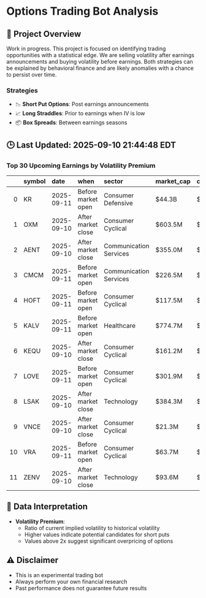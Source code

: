 # Options Trading Bot Analysis

## 🚀 Project Overview
Work in progress. This project is focused on identifying trading opportunities with a statistical edge.
We are selling volatility after earnings announcements and buying volatility before earnings.
Both strategies can be explained by behavioral finance and are likely anomalies with a chance to persist over time.

### Strategies
- 📉 **Short Put Options**: Post earnings announcements
- 📈 **Long Straddles**: Prior to earnings when IV is low
- 📦 **Box Spreads**: Between earnings seasons

## 🕒 Last Updated: 2025-09-10 21:44:48 EDT

### Top 30 Upcoming Earnings by Volatility Premium

|    | symbol   | date       | when               | sector                 | market_cap   | close   | hv_current   | iv_current   | vol_premium   |
|---:|:---------|:-----------|:-------------------|:-----------------------|:-------------|:--------|:-------------|:-------------|:--------------|
|  0 | KR       | 2025-09-11 | Before market open | Consumer Defensive     | $44.3B       | $67.63  | 22.28%       | 31.33%       | 1.41x         |
|  1 | OXM      | 2025-09-10 | After market close | Consumer Cyclical      | $603.5M      | $40.75  | 48.19%       | 67.69%       | 1.40x         |
|  2 | AENT     | 2025-09-10 | After market close | Communication Services | $355.0M      | $5.90   | nan%         | nan%         | nanx          |
|  3 | CMCM     | 2025-09-11 | Before market open | Communication Services | $226.5M      | $7.08   | nan%         | nan%         | nanx          |
|  4 | HOFT     | 2025-09-11 | Before market open | Consumer Cyclical      | $117.5M      | $10.85  | nan%         | nan%         | nanx          |
|  5 | KALV     | 2025-09-11 | Before market open | Healthcare             | $774.7M      | $15.61  | nan%         | nan%         | nanx          |
|  6 | KEQU     | 2025-09-10 | After market close | Consumer Cyclical      | $161.2M      | $53.68  | nan%         | nan%         | nanx          |
|  7 | LOVE     | 2025-09-11 | Before market open | Consumer Cyclical      | $301.9M      | $19.30  | nan%         | nan%         | nanx          |
|  8 | LSAK     | 2025-09-10 | After market close | Technology             | $384.3M      | $4.65   | nan%         | nan%         | nanx          |
|  9 | VNCE     | 2025-09-10 | After market close | Consumer Cyclical      | $21.3M       | $1.50   | nan%         | nan%         | nanx          |
| 10 | VRA      | 2025-09-11 | Before market open | Consumer Cyclical      | $63.7M       | $2.30   | nan%         | nan%         | nanx          |
| 11 | ZENV     | 2025-09-10 | After market close | Technology             | $93.6M       | $1.55   | nan%         | nan%         | nanx          |

## 📝 Data Interpretation

- **Volatility Premium**: 
  - Ratio of current implied volatility to historical volatility
  - Higher values indicate potential candidates for short puts
  - Values above 2x suggest significant overpricing of options

## ⚠️ Disclaimer
- This is an experimental trading bot
- Always perform your own financial research
- Past performance does not guarantee future results
